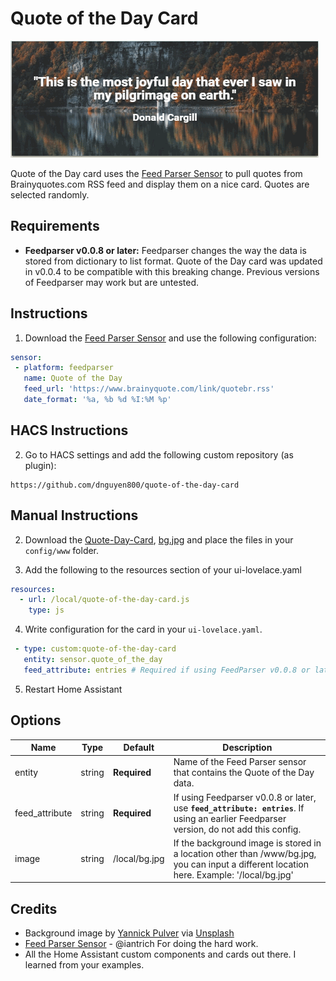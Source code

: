 # Quote of the Day Card
![quote](images/quote.gif)

Quote of the Day card uses the [Feed Parser Sensor](https://github.com/custom-components/sensor.feedparser) to pull quotes from Brainyquotes.com RSS feed and display them on a nice card. Quotes are selected randomly.


## Requirements
- **Feedparser v0.0.8 or later:** Feedparser changes the way the data is stored from dictionary to list format. Quote of the Day card was updated in v0.0.4 to be compatible with this breaking change. Previous versions of Feedparser may work but are untested.

## Instructions
 1. Download the [Feed Parser Sensor](https://github.com/custom-components/sensor.feedparser) and use the following configuration:

 ```yaml
sensor:
  - platform: feedparser
    name: Quote of the Day
    feed_url: 'https://www.brainyquote.com/link/quotebr.rss'
    date_format: '%a, %b %d %I:%M %p'
```

## HACS Instructions
 2. Go to HACS settings and add the following custom repository (as plugin):
 
 ```
 https://github.com/dnguyen800/quote-of-the-day-card
 ```

## Manual Instructions

 2. Download the [Quote-Day-Card](https://raw.githubusercontent.com/dnguyen800/quote-of-the-day-card/master/dist/quote-of-the-day-card.js), [bg.jpg](https://github.com/dnguyen800/quote-of-the-day-card/blob/master/dist/bg.jpg) and place the files in your `config/www` folder.
 
 3. Add the following to the resources section of your ui-lovelace.yaml

```yaml
resources:
  - url: /local/quote-of-the-day-card.js
    type: js  
```
4. Write configuration for the card in your `ui-lovelace.yaml`.

```yaml
 - type: custom:quote-of-the-day-card               
   entity: sensor.quote_of_the_day
   feed_attribute: entries # Required if using FeedParser v0.0.8 or later
```

5. Restart Home Assistant
 
## Options
| Name | Type | Default | Description
| ---- | ---- | ------- | -----------
| entity | string | **Required** | Name of the Feed Parser sensor that contains the Quote of the Day data.
| feed_attribute | string | **Required** | If using Feedparser v0.0.8 or later, use **``feed_attribute: entries``**. If using an earlier Feedparser version, do not add this config.
| image | string | /local/bg.jpg | If the background image is stored in a location other than /www/bg.jpg, you can input a different location here. Example: '/local/bg.jpg'



## Credits
 - Background image by [Yannick Pulver](https://yannickpulver.com/) via [Unsplash](https://unsplash.com/@yanu)
 - [Feed Parser Sensor](https://github.com/custom-components/sensor.feedparser) - @iantrich For doing the hard work.
 - All the Home Assistant custom components and cards out there. I learned from your examples.
 
